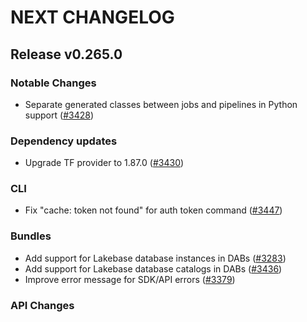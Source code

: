 # NEXT CHANGELOG

## Release v0.265.0

### Notable Changes
* Separate generated classes between jobs and pipelines in Python support ([#3428](https://github.com/databricks/cli/pull/3428))

### Dependency updates
* Upgrade TF provider to 1.87.0 ([#3430](https://github.com/databricks/cli/pull/3430))

### CLI

* Fix "cache: token not found" for auth token command ([#3447](https://github.com/databricks/cli/pull/3447))

### Bundles
* Add support for Lakebase database instances in DABs ([#3283](https://github.com/databricks/cli/pull/3283))
* Add support for Lakebase database catalogs in DABs ([#3436](https://github.com/databricks/cli/pull/3436))
* Improve error message for SDK/API errors ([#3379](https://github.com/databricks/cli/pull/3379))

### API Changes
